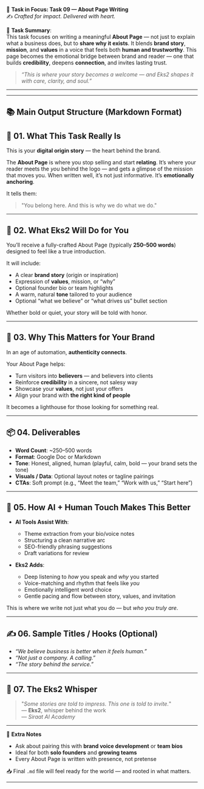 🎯 **Task in Focus: Task 09 — About Page Writing**  
✍️ *Crafted for impact. Delivered with heart.*

📌 **Task Summary**:  
This task focuses on writing a meaningful **About Page** — not just to explain what a business does, but to **share why it exists**. It blends **brand story**, **mission**, and **values** in a voice that feels both **human and trustworthy**. This page becomes the emotional bridge between brand and reader — one that builds **credibility**, deepens **connection**, and invites lasting trust.

> _“This is where your story becomes a welcome — and Eks2 shapes it with care, clarity, and soul.”_

---
________________________________________
📚 Main Output Structure (Markdown Format)
---

## 🧭 01. What This Task Really Is  
This is your **digital origin story** — the heart behind the brand.

The **About Page** is where you stop selling and start **relating**. It’s where your reader meets the *you* behind the logo — and gets a glimpse of the mission that moves you. When written well, it’s not just informative. It’s **emotionally anchoring**.

It tells them:  
> "You belong here. And this is why we do what we do."

---

## 💼 02. What Eks2 Will Do for You  
You’ll receive a fully-crafted About Page (typically **250–500 words**) designed to feel like a true introduction.

It will include:
- A clear **brand story** (origin or inspiration)  
- Expression of **values**, mission, or “why”  
- Optional founder bio or team highlights  
- A warm, natural **tone** tailored to your audience  
- Optional “what we believe” or “what drives us” bullet section  

Whether bold or quiet, your story will be told with honor.

---

## 🎯 03. Why This Matters for Your Brand  
In an age of automation, **authenticity connects**.

Your About Page helps:
- Turn visitors into **believers** — and believers into clients  
- Reinforce **credibility** in a sincere, not salesy way  
- Showcase your **values**, not just your offers  
- Align your brand with **the right kind of people**  

It becomes a lighthouse for those looking for something real.

---

## 📦 04. Deliverables  
- **Word Count**: ~250–500 words  
- **Format**: Google Doc or Markdown  
- **Tone**: Honest, aligned, human (playful, calm, bold — your brand sets the tone)  
- **Visuals / Data**: Optional layout notes or tagline pairings  
- **CTAs**: Soft prompt (e.g., “Meet the team,” “Work with us,” “Start here”)  

---

## 🤖 05. How AI + Human Touch Makes This Better  
- **AI Tools Assist With**:  
  - Theme extraction from your bio/voice notes  
  - Structuring a clean narrative arc  
  - SEO-friendly phrasing suggestions  
  - Draft variations for review  

- **Eks2 Adds**:  
  - Deep listening to *how* you speak and *why* you started  
  - Voice-matching and rhythm that feels like *you*  
  - Emotionally intelligent word choice  
  - Gentle pacing and flow between story, values, and invitation  

This is where we write not just what you do — but *who you truly are*.

---

## ✍️ 06. Sample Titles / Hooks (Optional)  
- *“We believe business is better when it feels human.”*  
- *“Not just a company. A calling.”*  
- *“The story behind the service.”*

---

## 🧡 07. The Eks2 Whisper  
> "_Some stories are told to impress. This one is told to invite._"  
> — **Eks2**, whisper behind the work  
> — *Siraat AI Academy*

---

🎁 **Extra Notes**  
- Ask about pairing this with **brand voice development** or **team bios**  
- Ideal for both **solo founders** and **growing teams**  
- Every About Page is written with presence, not pretense  

📥 Final `.md` file will feel ready for the world — and rooted in what matters.

---
